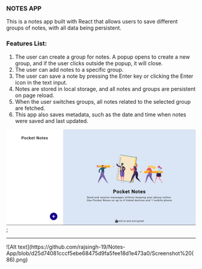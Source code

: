 ### NOTES APP
This is a notes app built with React that allows users to save different groups of notes, with all data being persistent.

### Features List:

1. The user can create a group for notes. A popup opens to create a new group, and if the user clicks outside the popup, it will close.
2. The user can add notes to a specific group.
3. The user can save a note by pressing the Enter key or clicking the Enter icon in the text input.
4. Notes are stored in local storage, and all notes and groups are persistent on page reload.
5. When the user switches groups, all notes related to the selected group are fetched.
6. This app also saves metadata, such as the date and time when notes were saved and last updated.

![Alt text](https://github.com/rajsingh-19/Notes-App/blob/6ec21a0bbe77b03d3ef2d3e2c191391e2e7ad434/Screenshot%20(85).png);
<hr/>
![Alt text](https://github.com/rajsingh-19/Notes-App/blob/d25d74081cccf5ebe68475d9fa5fee18d1e473a0/Screenshot%20(86).png)
